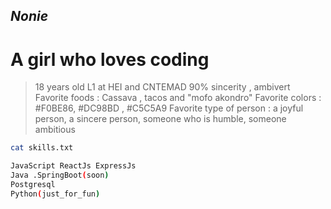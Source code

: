 ## _Nonie_

# A girl who loves coding

> 18 years old
> L1 at HEI and CNTEMAD
> 90% sincerity , ambivert
> Favorite foods : Cassava , tacos and "mofo akondro"
> Favorite colors : #F0BE86, #DC98BD , #C5C5A9
> Favorite type of person : a joyful person, a sincere person, someone who is humble, someone ambitious


```sh
cat skills.txt

JavaScript ReactJs ExpressJs
Java .SpringBoot(soon)
Postgresql
Python(just_for_fun)

```
